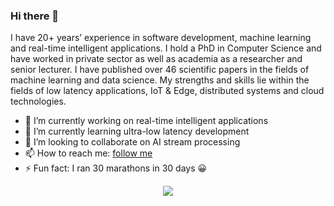 ### Hi there 👋




I have 20+ years’ experience in software development, machine learning and real-time intelligent applications. I hold a PhD in Computer Science and have worked in private sector as well as academia as a researcher and senior lecturer. I have published over 46 scientific papers in the fields of machine learning and data science. My strengths and skills lie within the fields of low latency applications, IoT & Edge, distributed systems and cloud technologies.


- 🔭 I’m currently working on real-time intelligent applications
- 🌱 I’m currently learning ultra-low latency development 
- 👯 I’m looking to collaborate on AI stream processing
- 📫 How to reach me: [follow me](https://fawazghali.carrd.co/)
- ⚡ Fun fact: I ran 30 marathons in 30 days 😀

<p align="center">

  <a href="https://github.com/fawazghali?tab=repositories">
    <img
      align="center"
      src="https://github-readme-stats.vercel.app/api/top-langs/?username=fawazghali&layout=compact"
    />
  </a>
  
</p>












